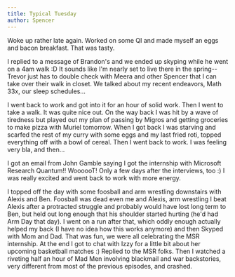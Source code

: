 ```yaml
---
title: Typical Tuesday
author: Spencer
---
```


Woke up rather late again. Worked on some QI and made myself an eggs and bacon breakfast. That was tasty.

I replied to a message of Brandon's and we ended up skyping while he went on a 4am walk :D It sounds like I'm nearly set to live there in the spring--Trevor just has to double check with Meera and other Spencer that I can take over their walk in closet. We talked about my recent endeavors, Math 33x, our sleep schedules...

I went back to work and got into it for an hour of solid work. Then I went to take a walk. It was quite nice out. On the way back I was hit by a wave of tiredness but played out my plan of passing by Migros and getting groceries to make pizza with Muriel tomorrow. When I got back I was starving and scarfed the rest of my curry with some eggs and my last fried roti, topped everything off with a bowl of cereal. Then I went back to work. I was feeling very bla, and then...

I got an email from John Gamble saying I got the internship with Microsoft Research Quantum!! WoooooT! Only a few days after the interviews, too :) I was really excited and went back to work with more energy.

I topped off the day with some foosball and arm wrestling downstairs with Alexis and Ben. Foosball was dead even me and Alexis, arm wrestling I beat Alexis after a protracted struggle and probably would have lost long term to Ben, but held out long enough that his shoulder started hurting (he'd had Arm Day that day). I went on a run after that, which oddly enough actually helped my back (I have no idea how this works anymore) and then Skyped with Mom and Dad. That was fun, we were all celebrating the MSR internship. At the end I got to chat with Izzy for a little bit about her upcoming basketball matches :) Replied to the MSR folks. Then I watched a riveting half an hour of Mad Men involving blackmail and war backstories, very different from most of the previous episodes, and crashed.
